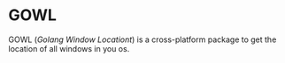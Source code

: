 # GOWL

GOWL (*Golang Window Locationt*) is a cross-platform package to get the location of all windows in you os.
